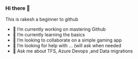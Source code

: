 ### Hi there 👋

This is rakesh a beginner to github

- 🔭 I’m currently working on mastering Github
- 🌱 I’m currently learning the basics
- 👯 I’m looking to collaborate on a simple gaming app
- 🤔 I’m looking for help with ... (will ask when needed
- 💬 Ask me about TFS, Azure Devops ,and Data migrations
